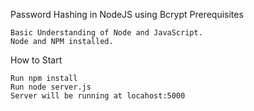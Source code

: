 Password Hashing in NodeJS using Bcrypt
Prerequisites

    Basic Understanding of Node and JavaScript.
    Node and NPM installed.

How to Start

    Run npm install
    Run node server.js
    Server will be running at locahost:5000
